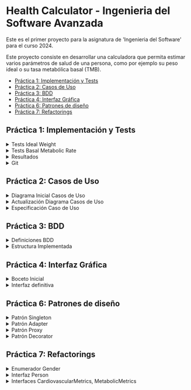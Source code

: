 # Health Calculator - Ingenieria del Software Avanzada

Este es el primer proyecto para la asignatura de 'Ingenieria del Software' para el curso 2024.

Este proyecto consiste en desarrollar una calculadora que permita estimar varios parámetros de salud de una persona, como por ejemplo su peso ideal o su tasa metabólica basal (TMB).

- [Práctica 1: Implementación y Tests](#práctica-1-implementación-y-tests)
- [Práctica 2: Casos de Uso](#práctica-2-casos-de-uso)
- [Práctica 3: BDD](#práctica-3-bdd)
- [Práctica 4: Interfaz Gráfica](#práctica-4-interfaz-gráfica)
- [Práctica 6: Patrones de diseño](#práctica-6-patrones-de-diseño)
- [Práctica 7: Refactorings](#práctica-7-refactorings)



## Práctica 1: Implementación y Tests

<details>
<summary>Tests Ideal Weight</summary>

### Test método **HealthCalc.idealWeigth()**

1. **Test de Altura Cero** `testAlturaCeroIdealWeight` 

En este test se verifica que el sistema ofrece una excepción cuando la altura indicada por el usuario es 0. Este caso sería invalido ya que no tiene lógica para nuestro ejercicio.

2. **Test de Altura Negativa** `testAlturaNegativaIdealWeight` 

En este test se comprueba que, al ofrecer el usuario una altura < 0, es decir negativa, el programa lo reconoce y devuelve la excepción correspondiente.
Este caso sería invalido ya que no se contempla una altura negativa en ningún caso.

3. **Test de Altura Incorrecta Hombre** `testAlturaIncorrectaMdealWeight`

En este test se verifica que la entrada para el valor altura es incorrecta, entendiendo esto como una altura no contemplada en nuestros parámetros.
Hemos tomado como altura incorrecta para un hombre una altura de 250 cm.

4. **Test de Altura Incorrecta Mujer** `testAlturaIncorrectaWIdealWeight`

En este test se verifica que la entrada para el valor altura es incorrecta, entendiendo esto como una altura no contemplada en nuestros parámetros.
Hemos tomado como altura incorrecta para una mujer una altura de 230 cm.

5. **Test de Género Incorrecto** `testGeneroIncorrectoIdealWeight`

En este test se asegura que el sistema rechaza una entrada para la variable 'género' distinta de 'M'(Man/Hombre) o 'W'(Woman/Mujer).
Este caso sería invalido para nuestro proyecto particular.

6. **Test de Peso Ideal Incorrecto Hombre** `testPesoIdealIncorrectoM`

En este test se comprueba que, si el sistema devuelve un peso ideal incorrecto para un hombre, esto se detecta como un error y se lanza una excepción.
Entendemos como ***peso ideal incorrecto*** aquel que devuelva un valor negativo, lo cual no se contempla en nuestro proyecto.
Entendemos como ***error*** dos casos, el primero puede deberse a un error en el algoritmo empleado para calcular el peso ideal, y el otro es debido a una entrada incorrecta de los datos, lo que puede llevar en ambos casos a un peso ideal incorrecto.

7. **Test de Peso Ideal Incorrecto Mujer** `testPesoIdealIncorrectoW`

Este test es muy similar al anterior, pero para una mujer. Su funcionamiento es el mismo, pero hay que tener en cuenta diferentes criterios, ya que dependiendo del género seleccionado, la fórmula para calcular el peso ideal varía en sus parámetros. 

8. **Test de Peso Ideal Correcto Hombre** `testPesoIdealCorrectoM` 

En este test se comprueba ahora sí, el correcto funcionamiento del método para un hombre. Deberíamos confirmar que el resultado experimental obtenido es igual al valor esperado.

9. **Test de Peso Ideal Correcto Mujer** `testPesoIdealCorrectoW` 

Este test es muy similar al anterior, pero para una mujer. Al igual que en el test de peso ideal incorrecto para una mujer, varian los parámetros usados en comparación al del hombre, pero el resultado final debería ser el mismo.
En este caso, ese resultado final debería ser que el valor obtenido fuera igual al valor esperado.
</details>

<details>
<summary>Tests Basal Metabolic Rate</summary>

### Test método **HealthCalc.basalMetabolicRate()**

1. **Test de Altura Cero** `testAlturaCeroBasalMetabolicRate` 

En este test se verifica que el sistema ofrece una excepción cuando la altura indicada por el usuario es 0. Este caso sería invalido ya que no tiene lógica para nuestro ejercicio.

2. **Test de Altura Negativa** `testAlturaNegativaBasalMetabolicRate` 

En este test se comprueba que, al ofrecer el usuario una altura < 0, es decir negativa, el programa lo reconoce y devuelve la excepción correspondiente.
Este caso sería invalido ya que no se contempla una altura negativa en ningún caso.

3. **Test de Altura Incorrecta Hombre** `testAlturaIncorrectaMBasalMetabolicRate`

En este test se verifica que la entrada para el valor ***altura*** es incorrecta, entendiendo esto como una altura no contemplada en nuestros parámetros.
Hemos tomado como altura incorrecta para un hombre una altura de 250 cm.

4. **Test de Altura Incorrecta Mujer** `testAlturaIncorrectaWBasalMetabolicRate`

En este test se verifica que la entrada para el valor ***altura*** es incorrecta, entendiendo esto como una altura no contemplada en nuestros parámetros.
Hemos tomado como altura incorrecta para una mujer una altura de 230 cm.

5. **Test de Género Incorrecto** `testGeneroIncorrectoBasalMetabolicRate`

En este test se asegura que el sistema rechaza una entrada para la variable ***género*** distinta de 'M'(Man/Hombre) o 'W'(Woman/Mujer).
Este caso sería invalido para nuestro proyecto particular.

6. **Test de Peso Incorrecto** `testPesoIncorrecto`

En este test se comprueba que la entrada para la variable ***peso*** no sea incorrecta, entendiéndose esto como una entrada igual o menor que 0.

7. **Test de Edad Incorrecta** `testEdadIncorrecta`

Este test rechaza, lanzando una excepción, la entrada de un valor negativo o de un valor mayor a 140 para el parámetro ***edad***, ya que estas situaciones son tratadas de imposible para nuestro caso de estudio.

8. **Test de Tasa Metabólica Basal Incorrecta Hombre** `testBasalMetabolicRateIncorrectoM`

En este test se comprueba que, si el sistema devuelve una tasa metabólica Basal incorrecta para un hombre, esto se detecta como un error y se lanza una excepción.
Entendemos como ***tasa metabólica basal incorrecto*** aquel que devuelva un valor negativo, lo cual no se contempla en nuestro proyecto.
Entendemos como ***error*** dos casos, el primero puede deberse a un error en el algoritmo empleado para calcular la tasa metabólica basal, y el otro es debido a una entrada incorrecta de los datos, lo que puede llevar en ambos casos a una tasa metabólica basal incorrecta.

7. **Test de Tasa Metabólica Basal Incorrecta Mujer** `testBasalMetabolicRateIncorrectoW`

Este test es muy similar al anterior, pero para una mujer. Su funcionamiento es el mismo, pero hay que tener en cuenta diferentes criterios, ya que dependiendo del género seleccionado, la fórmula para calcular la tasa metabólica basal varía en sus parámetros. 

8. **Test de Tasa Metabólica Basal Correcta Hombre** `testBasalMetabolicRateCorrectoM` 

En este test se comprueba ahora sí, el correcto funcionamiento del método para un hombre. Deberíamos confirmar que el resultado experimental obtenido es igual al valor esperado.

9. **Test de Tasa Metabólica Basal Correcta Mujer** `testBasalMetabolicRateCorrectoW` 

Este test es muy similar al anterior, pero para una mujer. Al igual que en el test de tasa metabólica basal incorrecta para una mujer, varian los parámetros usados en comparación al del hombre, pero el resultado final debería ser el mismo.
En este caso, ese resultado final debería ser que el valor obtenido fuera igual al valor esperado.
</details>

<details>
<summary>Resultados</summary>

### Tests results

<p align="center">
    <img src="https://github.com/aalvarogv/healthcalc-IngSoft/blob/a8ac464071446698e956a27da134068de0cae2c5/tests.png" height="325" title="tests">
</p>


Siguiendo con el enunciado del proyecto, se han implementado tests para comprobar los casos vistos anteriormente.
Estos tests se han ejecutado de forma correcta, como se puede ver en la imagen.
</details>

<details>
<summary>Git</summary>

### Uso de git y gitHub

<p align="center">
    <img src="https://github.com/aalvarogv/healthcalc-IngSoft/blob/a8ac464071446698e956a27da134068de0cae2c5/gitk.png" height="250" title="gitk">
</p>

Como último apartado de este proyecto de momento, es importante ver el uso de git a lo largo del tiempo.
Como se puede ver, durante el desarrollo del proyecto se han ido produciendo cambios en ficheros existentes o incluso creaciones de nuevos ficheros. Estos cambios se han ido guardando y comentando mediante ***commits*** usando la herramienta ***git***. En todo momento hemos trabajado en la rama principal de nuestro proyecto, lo que se ve reflejado en la imágen y en el historial de cambios de nuestro repositorio en github.

Estos cambios se irán actualizando a medida que el proyecto vaya creciendo.
</details>


## Práctica 2: Casos de Uso

<details>
<summary>Diagrama Inicial Casos de Uso</summary>

### Diagrama de Casos de Uso

<p align="center">
    <img src="https://github.com/aalvarogv/healthcalc-IngSoft/blob/b16a1360f72b168ae7ad693e6bb782f1bdfca63a/doc/CasosDeUso-diagrInicial.jpg" height="350" title="diagrama">
</p>

El primer paso en un proyecto de este estilo sería realizar un diagrama de casos de uso, elemento esencial en el desarrollo de un trabajo ya que da una idea inicial y general sobre cuales serán las funcionalidades y características del sistema a implementar, además de qué podrán y qué no podrán hacer los actores involucrados como podrían ser los usuarios.

En este caso, el **sistema** del diagrama sería la propia *calculadora*.

Actualmente solo involucramos a un **actor**, el cual sería el *usuario* que accede al sistema.

En cuanto a las **funcionalidades/casos de uso**, hemos definido las dos ya implementadas en la práctica anterior. La acción principal de la calculadora sería *realizar un cálculo*, que se complementa mediante una generalización por *realizar un cálculo del peso ideal (IW)* y *realizar un cálculo de la tasa metabólica basal (BMR)*. A su vez, la realización del caso de uso *realizar cálculo* necesita de la acción *introducir datos* para poder funcionar. De esta forma, al igual que hemos descompuesto el cálculo en los dos casos posibles actualmente, el caso de uso *introducir datos* se complementa mediante una generalización de los casos para cada cálculo, una introducción para el caso de calcular el peso ideal y otra introducción distinta para calcular la tasa metabólica basal.
</details>

<details>
<summary>Actualización Diagrama Casos de Uso</summary>

### Actualización Diagrama de Casos de Uso

<p align="center">
    <img src="https://github.com/aalvarogv/healthcalc-IngSoft/blob/b16a1360f72b168ae7ad693e6bb782f1bdfca63a/doc/CasosDeUso-diagrActualizado.jpg" height="350" title="diagrama2">
</p>

Para este paso, se han implementado 2 nuevos casos de uso que no estaban contemplados en la calculadora inicial. Como los dos nuevos casos de uso siguen siendo nuevos métodos para los casos de uso ya existentes, se han añadido al diagrama de la misma forma que se añadieron los métodos anteriores.

El primer **caso de uso** implementado sería *calcular el índice de masa corporal (IMB)*. Este se calcula mediante la fórmula: `IMB = weight / height^2`

El segundo **caso de uso** implementado sería *calcular el requerimiento calórico* según unos parámetros introducidos. Para ello, será necesario introducir el peso actual, la actividad física de la persona (sedentaria, normal, deportista) y el objetivo (bajar de peso, mantenerse, subir de peso). Como su nombre indica, este caso de uso se basa en los parámetros obtenidos para devolver al usuario el requerimiento calórico diario (ej. 2000 calorías, 3500 calorías...)

</details>

<details>
<summary>Especificación Caso de Uso</summary>

### Especificación - idealWeight

**Nombre:** Cálculo Ideal Weight

**Actor principal:** Usuario

**Stakeholder (Individuo: Participación):**
    - Usuario: Realizar el cálculo de su peso ideal mediante la calculadora.
    - Desarrolladores: Verificar y controlar el buen funcionamiento del sistema (calculadora)
    
**Nivel de abstracción:** Nivel de usuario

**Precondiciones:**
    - El usuario puede ejecutar el programa de la calculadora con éxito
    
**Garantía:**
    - Mínima: Se devuelve información al usuario, principalmente mostrando el error que se ha cometido.
    - Éxito: Se devuelve el peso ideal del usuario.
    
**Trigger:** De entre las opciones, se selecciona la opción Calcular Ideal Weight.

**Escenario principal:**
    1. El usuario accede al sistema (calculadora) y selecciona la opción "Calcular Ideal Weight".
    2. El sistema solicita al usuario los parámetros necesarios para esa acción (altura, género)
    3. El usuario introduce los valores requeridos. 
    4. El sistema aplica la fórmula con los parámetros introducidos. 
    5. El sistema devuelve el resultado por pantalla.
    
**Extensiones:**
    3*. El usuario introduce parámetros no válidos (erróneos). Se muestra un mensaje de error específico para ese caso concreto.
    4*. El resultado está fuera de un rango. Se muestra un mensaje de error específico para ese caso concreto. 
</details>


## Práctica 3: BDD

<details>
<summary>Definiciones BDD</summary>

### Historias de Usuario (User-Stories)

Se usan para describir las características/funciones que un usuario desea que tenga una aplicación o proyecto. Se centran en los objetivos o necesidades, proporcionando una descripción de lo que se desea lograr.

Para este proyecto, hemos especificado 2 historias de usuario, 1 para cada uno de los métodos iniciales de nuestra calculadora (idealweight y basalmetabolicrate). Para cada una de esas historias de usuario, se han implementado 2 criterios de aceptación (requisitos/condiciones que deben cumplirse para considerar una historia de usuario como completa y funcional).

### As a-I want-So that

Para desarrollar las historias de usuario, se usa la estructura **As a** - se especifica el tipo de usuario, **I want** - las necesidades que tiene, **So that** - las características para cumplir el objetivo.

### Given-When-Then

Para desarollar los criterios de aceptación, se usa la típica estructura **Given** - se especifican las precondiciones, **When** - las condiciones de las acciones que se van a ejecutar, **Then** - el resultado esperado.

### Cucumber y Gherkin

Usando el patrón given-when.then, la herramienta que más se usa es Cucumber, la cual se basa en el lenguaje Gherkin. Se utiliza en el contexto de la automatización de pruebas y el desarrollo ágil de software. Gherkin presenta el comportamiento de la aplicación/proyecto, a partir de la cual Cucumber puede generar los casos de prueba de la aplicación.
</details>

<details>
<summary>Estructura Implementada</summary>

### .feature

En la carpeta *src/test* encontramos 2 carpetas *java/healthcalc* y *resources/healthcalc*.

En la carpeta *src/test/resources/healthcalc* encontramos 2 archivos **.feature**, 1 para cada método. Estos archivos contienen especificaciones de comportamiento escritas en lenguaje Gherkin. Son una forma efectiva de comunicar los requisitos del usuario y especificar el comportamiento de la aplicación en un formato legible, lo que facilita mucho la comunicación y la colaboración entre los miembros de un equipo.

### Steps

En la carpeta *src/test/java/healthcalc* encontramos a su vez otra nueva carpeta llamada *bdd*, la cual contiene 3 archivos.

El primer archivo, **RunCucumberTest.java**, es un archivo de entrada principal usado para ejecutar pruebas escritas con Cucumber. Contiene la configuración necesaria para iniciar la ejecución de las pruebas de Cucumber utilizando JUnit y ejecutar los archivos .feature definidos en el proyecto.

Los otros 2 archivos, **IdealWeightSteps.java** y **BasalMetabolicRate.java**, contienen métodos que implementan la lógica de prueba para los pasos definidos en los archivos .feature usando Gherkin. Estos métodos son responsables de realizar acciones en la aplicación y verificar que el comportamiento sea como se describe.
</details>


## Práctica 4: Interfaz Gráfica

<details>
<summary>Boceto Inicial</summary>

### Prototipo/Mockup de la calculadora

Se ha realizado un boceto de la interfaz gráfica mediante el software de diseño Balsamiq. Este boceto es útil para saber qué es obligatorio implementar a la hora de desarrollar la interfaz definitiva.

En él, se han implementado unos checkbox para marcar el género del usuario y unos testbox para escribir los valores para los atributos edad, altura y peso. Además, hay dos botones que se usan para calcular el peso ideal y la tasa metabólica basal, valores que se muestran en los testbox de abajo.

<p align="center">
    <img src="https://github.com/aalvarogv/healthcalc-IngSoft/blob/a45fb8e8da823e3c11b74fb376471b27962d0c19/doc/interfaz_boceto.png" height="350" title="boceto">
</p>
</details>

<details>
<summary>Interfaz definitiva</summary>

### Interfaz gráfica definitiva

Esta es la interfaz definitiva, desarrollada en visual studio code mediante la extensión *Window Builder*. Se ha seguido el patrón de diseño **Modelo-Vista-Controlador**. Para ello, primero se ha desarrollado la *Vista*, que serían los componentes de la interfaz gráfica, y después se ha desarrollado el *Controlador* que pone en comunicación la Vista con el *Modelo*, que ya teníamos implementado desde anteriores prácticas

<p align="center">
    <img src="https://github.com/aalvarogv/healthcalc-IngSoft/blob/a45fb8e8da823e3c11b74fb376471b27962d0c19/doc/interfaz_definitivo.png" height="350" title="definitiva">
</p>
</details>

## Práctica 6: Patrones de diseño

<details>
<summary>Patrón Singleton</summary>

### Aplicación patrón Singleton

Para el primer apartado de esta práctica, se ha implementado para nuestro proyecto el patrón de diseño **Singleton**. Este patrón permite asegurarse de que una clase tenga una sola instancia, al tiempo que proporciona un punto de acceso global a esta instancia.

### Diagrama de clases UML

<p align="center">
    <img src="https://github.com/aalvarogv/healthcalc-IngSoft/blob/2f38892659e2795864c896e34a458bae6979dbe3/doc/Singleton.png" height="350" title="singleton">
</p>
</details>

<details>
<summary>Patrón Adapter</summary>

### Aplicación patrón Adapter

En el hospital Costa del Sol de Marbella se han interesado por nuestra calculadora de salud y la quieren integrar en su sistema informático. Para ello, tenemos la interfaz **HealthHospital**, con los métodos *bmr(char genero, int edad, float altura, int peso)* y *pesoIdeal(char genero, float altura)*. El objetivo es implementar un patrón para reutilizar la calculadora ya implementada sin tener que volver a implementar los métodos.

Para conseguir esto vamos a implementar el patrón Adapter, el cual proporciona una interfaz unificada que permite a las calculadoras con interfaz incompatible colaborar.

### Diagrama de clases UML

<p align="center">
    <img src="https://github.com/aalvarogv/healthcalc-IngSoft/blob/2f38892659e2795864c896e34a458bae6979dbe3/doc/Adapter.png" height="350" title="adapter">
</p>
</details>

<details>
<summary>Patrón Proxy</summary>

### Aplicación patrón Proxy

Es necesario realizar un registro de las veces que se utiliza la calculadora, almacenando los datos de los pacientes y permitiendo obtener la media de los valores introducidos y calculados por la calculadora. Para ello, tenemos la interfaz **HealthStats** con los métodos *alturaMedia()*, *pesoMedio()*, *edadMedia()*, *bmrMedio()*, *numSexoH()*, *numSexoM()*, *numTotalPacientes()*.

Para ello, vamos a usar el patrón proxy o representante. Este patrón se encarga de proporcionar un sustituto o representante para otro objeto. Controla el acceso al objeto original, lo que le permite realizar algo antes o después de que la solicitud llegue al objeto original.

### Diagrama de clases UML

<p align="center">
    <img src="https://github.com/aalvarogv/healthcalc-IngSoft/blob/2f38892659e2795864c896e34a458bae6979dbe3/doc/Proxy.png" height="450" title="proxy">
</p>
</details>

<details>
<summary>Patrón Decorator</summary>

### Aplicación patrón Decorator

El último objetivo es el de disponer de 2 versiones de la calculadora: una versión europea (altura en metros y peso en gramos) y otra americana (altura en pies y peso en libras). 

Para lograr esto, se va a implementar el patrón Decorator. Este permite añadir nuevos comportamientos a los objetos colocando estos objetos dentro de objetos envolventes especiales que contienen los comportamientos.

En nuestro caso, vamos a envolver la calculadora en 2 objetos (versión europea y versión americana) a los que se les va a dar el comportamiento deseado.

Además, para cada clase de tipo 'europea' y 'americana', se implementa un método mensaje() que imprime por pantalla el cálculo del BMR y las medidas usadas según el modelo escogido.

### Diagrama de clases UML

<p align="center">
    <img src="https://github.com/aalvarogv/healthcalc-IngSoft/blob/2f38892659e2795864c896e34a458bae6979dbe3/doc/Decorator.png" height="450" title="decorator">
</p>
</details>


## Práctica 7: Refactorings

<details>
<summary>Enumerador Gender</summary>

### Cambiar el tipo de la variable género de 'char' a 'enum'

- bad smell -
El problema que trata este refactoring podría ser principalmente Primitive Obsession.
Este problema comenta el uso excesivo de tipos primitivos en ciertas variables, en lugar de tipos específicos más adecuados.

- refactorings aplicados -
Podemos decir que se han aplicado principalmente 2 refactorings..
El primero sería Introduce Enum; introducción de un enumerado para representar valores específicos.
El segundo sería Replace Value with Object; reemplazo del valor de datos primitivos con un objeto que represente mejor el concepto.

- tipo/categoría del refactoring -
Este campo es más fácil, ya que se trata claramente de un Attribute Refactoring.
Este tipo transforma un tipo de datos de caracter primitivo a uno más específico.

- descripción -
Se ha reemplazado la variable de tipo 'char' que representaba el género del usuario con un tipo 'enum'.
Esto mejor la legibilidad del código y reduce errores potenciales al restringir los valores posibles a un conjunto definido (MALE, FEMALE).
La refactorización incluye la creación del tipo enumerado y la actualización de las partes del código que usaban la variable de tipo 'char' para utilizar el nuevo 'enum'.

- registro de cambios manuales -
    - Creación del enumerado Gender | 4 lineas
    - HealthCalc: char gender -> Gender gender | 2 lineas
    - HealthCalcImpl: gender == 'm' -> gender.equals(Gender.MALE) | 4 lineas
    - HealthCalcImpl: gender == 'f' -> gender.equals(Gender.FEMALE) | 4 lineas
    - Controlador: gender = 'm' -> gender = Gender.MALE | 1 linea
    - Controlador: gender = 'w' -> gender = Gender.FEMALE | 1 linea
    - Tests: gender = 'm' -> gender = Gender.MALE | 8 lineas
    - Tests: gender = 'w' -> gender = Gender.FEMALE | 11 lineas
    - Tests: gender = 'x' -> gender = null | 2 lineas
</details>

<details>
<summary>Interfaz Person</summary>

### Agrupar los atributos 'height', 'weight', 'age' y 'gender' en una clase Person

- bad smell -
El problema que trata este refactoring podría ser principalmente Data Clumps.
Este problema consiste en que los mismos grupos de datos que tienden a estar juntos en varias partes del código, deberían estar encapsulados en una clase separada.

- refactorings aplicados -
Podemos decir que se han aplicado principalmente 2 refactorings.
El primero sería Move Field; mover los campos 'height', 'weight', 'age' y 'gender', de las clases a la nueva clase Person.
El segundo sería Encapsulate Field; encapsular los campos mencionados en la nueva clase Person con métodos de acceso.

- tipo/categoría del refactoring -
Este refactoring es de tipo Class Refactoring.
Consiste en una reestructuración y un cambio de las funcionalidades de ciertos atributos mediante las clases.

- descripción -
Se ha creado una clase nueva Person que agrupa los atributos 'height', 'weight', 'age' y 'gender'.
La refactorización incluye la modificación de ciertas clases para utilizar la instancia de Person en lugar de manejar esos campos de manera individual.
Este cambio mejora la cláridad del código, además de su organización. Facilita la reutilización de campos y la gestión de datos relacionados con el usuario.

- registro de cambios manuales -
    - Creación de la interfaz Person | 6 lineas
    - Usuario: atributos, constructor y métodos | 47 lineas
    - HealthCalc: float height, float weight, int age, Gender gender -> Persona user | 2 lineas
    - HealthCalcImpl: eliminación lanzamiento de errores | 46 lineas
    - HealthCalcImpl: float height, float weight, int age, Gender gender -> Persona user | 8 lineas
    - Controlador : float height, float weight, int age, Gender gender -> new Usuario(height, weight, age, gender) | 2 lineas
    - HealthHospitalAdapter: float height, float weight, int age, Gender gender -> new Usuario(height, weight, age, gender) | 2 lineas
    - HealthTest: float height, float weight, int age, Gender gender -> new Usuario(height, weight, age, gender) | 20 lineas
</details>

<details>
<summary>Interfaces CardiovascularMetrics, MetabolicMetrics</summary>

### Crear las interfaces CardiovascularMetrics y MetabolicMetrics

- bad smell -
El problema que trata este refactoring podría ser principalmente Large Class (Clase Dios).
Este problema consiste en que una clase tiene demasiadas responsabilidades, manejando ambos métodos.

- refactorings aplicados -
El refactoring que se ha aplicado ha sido Extract Class.
Este crea nuevas clases para encapsular responsabilidades específicas y mueve estos metodos a sus respectivas nuevas clases.

- tipo/categoría del refactoring -
Este refactoring es de tipo Class Refactoring.
Consiste en una reestructuración y un cambio de las funcionalidades de ciertos atributos mediante las clases.

- descripción -
Se han creado dos nuevas clases, CardiovascularMetrics y MetabolicMetrics, para manejar los cálculos del peso ideal y la tasa metabólica basal, respectivamente.
Esto mejora la cohesión y reduce las responsabilidades de la clase que contenía estos dos métodos.

- registro de cambios manuales -
    - Creación de la interfaz CardiovascularMetrics | 3 líneas
    - Creación de la interfaz MetabolicMetrics | 3 líneas
    - HealthCalcImpl: implements HealthCalc -> implements CardiovascularMetrics, MetabolicMetrics() | 1 línea
    - HealthCalcImpl: float idealWeight() -> double getIdealBodyWeight(), float basalMetabolicRate() -> double basalMetabolicRate() | 2 líneas
    - HealthHospitalAdapter: float idealWeight() -> double getIdealBodyWeight(), float basalMetabolicRate() -> double basalMetabolicRate() | 2 líneas
    - Controlador: float idealWeight() -> double getIdealBodyWeight(), float basalMetabolicRate() -> double basalMetabolicRate() | 2 líneas
    - Vista: setIdealWeight(float), setBMR(float) -> setIdealWeight(double), setBMR(double) | 2 líneas
    - HealthCalc: interfaz eliminada (sin función aparente)
</details>
